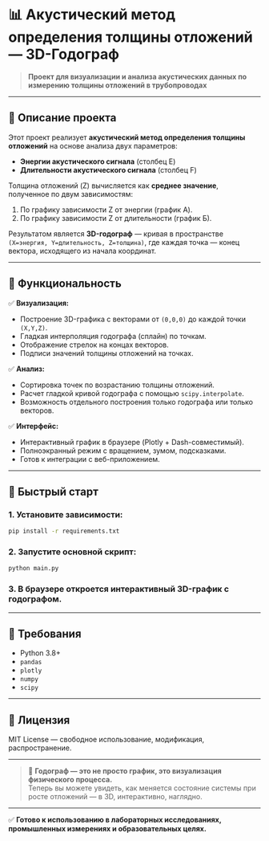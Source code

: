 # 📊 Акустический метод определения толщины отложений — 3D-Годограф

> **Проект для визуализации и анализа акустических данных по измерению толщины отложений в трубопроводах**

---

## 🎯 Описание проекта

Этот проект реализует **акустический метод определения толщины отложений** на основе анализа двух параметров:
- **Энергии акустического сигнала** (столбец E)
- **Длительности акустического сигнала** (столбец F)

Толщина отложений (Z) вычисляется как **среднее значение**, полученное по двум зависимостям:
1. По графику зависимости Z от энергии (график A).
2. По графику зависимости Z от длительности (график Б).

Результатом является **3D-годограф** — кривая в пространстве `(X=энергия, Y=длительность, Z=толщина)`, где каждая точка — конец вектора, исходящего из начала координат.

---

## 🧩 Функциональность

✅ **Визуализация:**
- Построение 3D-графика с векторами от `(0,0,0)` до каждой точки `(X,Y,Z)`.
- Гладкая интерполяция годографа (сплайн) по точкам.
- Отображение стрелок на концах векторов.
- Подписи значений толщины отложений на точках.

✅ **Анализ:**
- Сортировка точек по возрастанию толщины отложений.
- Расчет гладкой кривой годографа с помощью `scipy.interpolate`.
- Возможность отдельного построения только годографа или только векторов.

✅ **Интерфейс:**
- Интерактивный график в браузере (Plotly + Dash-совместимый).
- Полноэкранный режим с вращением, зумом, подсказками.
- Готов к интеграции с веб-приложением.

---

## 🚀 Быстрый старт

### 1. Установите зависимости:

```bash
pip install -r requirements.txt
```

### 2. Запустите основной скрипт:

```bash
python main.py
```

### 3. В браузере откроется интерактивный 3D-график с годографом.

---

## 📄 Требования

- Python 3.8+
- `pandas`
- `plotly`
- `numpy`
- `scipy`

---

## 📄 Лицензия

MIT License — свободное использование, модификация, распространение.

---

> 🌟 **Годограф — это не просто график, это визуализация физического процесса.**  
> Теперь вы можете увидеть, как меняется состояние системы при росте отложений — в 3D, интерактивно, наглядно.

--- 

✅ **Готово к использованию в лабораторных исследованиях, промышленных измерениях и образовательных целях.**
